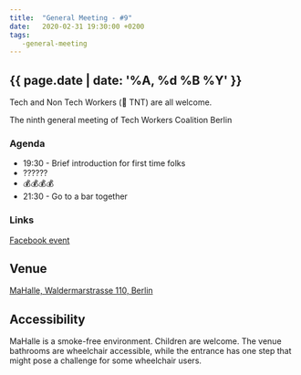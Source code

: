 ```yaml
---
title:  "General Meeting - #9"
date:   2020-02-31 19:30:00 +0200
tags:
   -general-meeting
---
```


## {{ page.date | date: '%A, %d %B %Y' }}

Tech and Non Tech Workers (🧨 TNT) are all welcome.  

The ninth general meeting of Tech Workers Coalition Berlin

### Agenda

* 19:30 - Brief introduction for first time folks
* ??????
* 💰💰💰💰
* 21:30 - Go to a bar together

### Links

[Facebook event](https://www.facebook.com/events/206723294008260/)

## Venue

[MaHalle, Waldermarstrasse 110, Berlin](https://www.google.com/maps/place/Waldemarstra%C3%9Fe+110,+10997+Berlin/@52.5009706,13.4261441,17z/data=!3m1!4b1!4m5!3m4!1s0x47a84e4a74a963c9:0xebecab80999c346d!8m2!3d52.5009674!4d13.4283381)

## Accessibility

MaHalle is a smoke-free environment. Children are welcome. The venue bathrooms are wheelchair accessible, while the entrance has one step that might pose a challenge for some wheelchair users.
